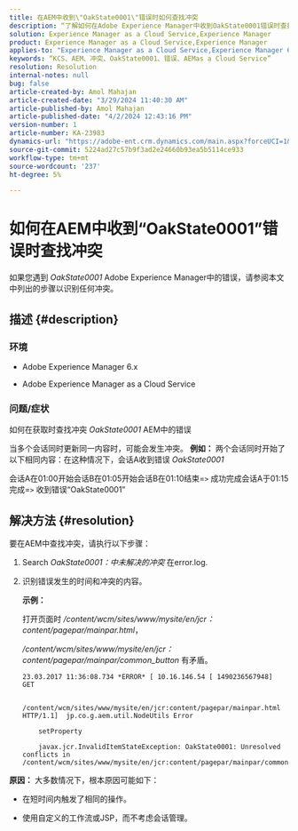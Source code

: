 ```yaml
---
title: 在AEM中收到\"OakState0001\"错误时如何查找冲突
description: “了解如何在Adobe Experience Manager中收到OakState0001错误时查找冲突。”
solution: Experience Manager as a Cloud Service,Experience Manager
product: Experience Manager as a Cloud Service,Experience Manager
applies-to: "Experience Manager as a Cloud Service,Experience Manager 6.5"
keywords: “KCS、AEM、冲突、OakState0001、错误、AEMas a Cloud Service”
resolution: Resolution
internal-notes: null
bug: false
article-created-by: Amol Mahajan
article-created-date: "3/29/2024 11:40:30 AM"
article-published-by: Amol Mahajan
article-published-date: "4/2/2024 12:43:16 PM"
version-number: 1
article-number: KA-23983
dynamics-url: "https://adobe-ent.crm.dynamics.com/main.aspx?forceUCI=1&pagetype=entityrecord&etn=knowledgearticle&id=081f9921-c1ed-ee11-a203-6045bd045872"
source-git-commit: 5224ad27c57b9f3ad2e24660b93ea5b5114ce933
workflow-type: tm+mt
source-wordcount: '237'
ht-degree: 5%

---
```


# 如何在AEM中收到“OakState0001”错误时查找冲突


如果您遇到 *OakState0001* Adobe Experience Manager中的错误，请参阅本文中列出的步骤以识别任何冲突。

## 描述 {#description}


### <b>环境</b>

- Adobe Experience Manager 6.x


- Adobe Experience Manager as a Cloud Service




### <b>问题/症状</b>

如何在获取时查找冲突 *OakState0001* AEM中的错误

当多个会话同时更新同一内容时，可能会发生冲突。
<b>例如：</b>
两个会话同时开始了以下相同内容：在这种情况下，会话A收到错误 *OakState0001*

会话A在01:00开始会话B在01:05开始会话B在01:10结束=`>`  成功完成会话A于01:15完成=`>`  收到错误“OakState0001”


## 解决方法 {#resolution}


要在AEM中查找冲突，请执行以下步骤：

1. Search *OakState0001：中未解决的冲突* 在error.log.


2. 识别错误发生的时间和冲突的内容。

   <b>示例：</b>



   打开页面时 */content/wcm/sites/www/mysite/en/jcr：content/pagepar/mainpar.html*，



   */content/wcm/sites/www/mysite/en/jcr：content/pagepar/mainpar/common_button* 有矛盾。


   ```
   23.03.2017 11:36:08.734 *ERROR* [ 10.16.146.54 [ 1490236567948]  GET
   
       /content/wcm/sites/www/mysite/en/jcr:content/pagepar/mainpar.html HTTP/1.1]  jp.co.g.aem.util.NodeUtils Error
   
       setProperty
   
       javax.jcr.InvalidItemStateException: OakState0001: Unresolved conflicts in /content/wcm/sites/www/mysite/en/jcr:content/pagepar/mainpar/common_button
   ```



<b>原因：</b>
大多数情况下，根本原因可能如下：

- 在短时间内触发了相同的操作。


- 使用自定义的工作流或JSP，而不考虑会话管理。

